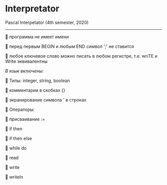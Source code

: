 # Interpretator
Pascal Interpetator (4th semester, 2020)
____

:pushpin: программа не имеет имени    

:pushpin: перед первым BEGIN и любым END символ ';' не ставится    

:pushpin: любое ключевое слово можно писать в любом регистре, т.е. wriTE и Write эквивалентны    

_В язык включены:_

:red_circle: Типы: integer, string, boolean    

:red_circle: комментарии в скобках {}    

:red_circle: экранирование символа ' в строках    

:red_circle: Операторы:    

:dart: присваивание :=    

:dart: if then    

:dart: if then else    

:dart: while do    

:dart: read    

:dart: write    

:dart: writeln    
